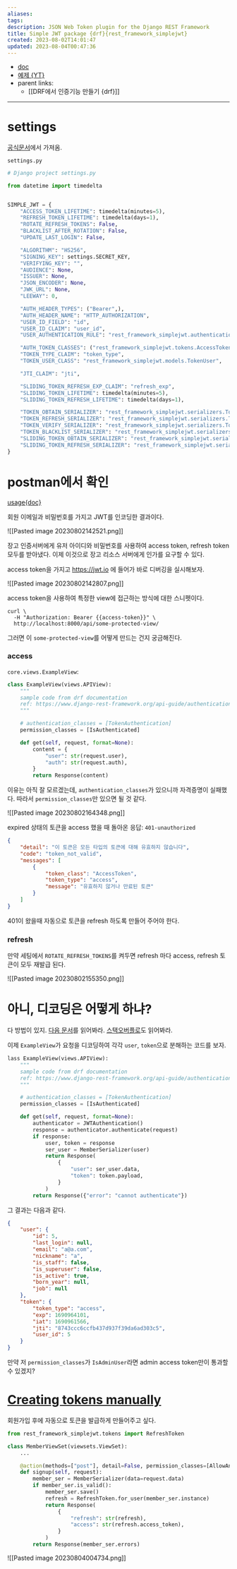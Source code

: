 ```yaml
---
aliases: 
tags: 
description: JSON Web Token plugin for the Django REST Framework
title: Simple JWT package {drf}{rest_framework_simplejwt}
created: 2023-08-02T14:01:47
updated: 2023-08-04T00:47:36
---
```

- [doc](https://django-rest-framework-simplejwt.readthedocs.io/en/latest/getting_started.html)
- [예제 {YT}](https://youtu.be/AfYfvjP1hK8?t=1228)
- parent links:
	- [[DRF에서 인증기능 만들기 {drf}]]
___

# settings

[공식문서](https://django-rest-framework-simplejwt.readthedocs.io/en/latest/settings.html)에서 가져옴.

`settings.py`

```python
# Django project settings.py

from datetime import timedelta


SIMPLE_JWT = {
    "ACCESS_TOKEN_LIFETIME": timedelta(minutes=5),
    "REFRESH_TOKEN_LIFETIME": timedelta(days=1),
    "ROTATE_REFRESH_TOKENS": False,
    "BLACKLIST_AFTER_ROTATION": False,
    "UPDATE_LAST_LOGIN": False,

    "ALGORITHM": "HS256",
    "SIGNING_KEY": settings.SECRET_KEY,
    "VERIFYING_KEY": "",
    "AUDIENCE": None,
    "ISSUER": None,
    "JSON_ENCODER": None,
    "JWK_URL": None,
    "LEEWAY": 0,

    "AUTH_HEADER_TYPES": ("Bearer",),
    "AUTH_HEADER_NAME": "HTTP_AUTHORIZATION",
    "USER_ID_FIELD": "id",
    "USER_ID_CLAIM": "user_id",
    "USER_AUTHENTICATION_RULE": "rest_framework_simplejwt.authentication.default_user_authentication_rule",

    "AUTH_TOKEN_CLASSES": ("rest_framework_simplejwt.tokens.AccessToken",),
    "TOKEN_TYPE_CLAIM": "token_type",
    "TOKEN_USER_CLASS": "rest_framework_simplejwt.models.TokenUser",

    "JTI_CLAIM": "jti",

    "SLIDING_TOKEN_REFRESH_EXP_CLAIM": "refresh_exp",
    "SLIDING_TOKEN_LIFETIME": timedelta(minutes=5),
    "SLIDING_TOKEN_REFRESH_LIFETIME": timedelta(days=1),

    "TOKEN_OBTAIN_SERIALIZER": "rest_framework_simplejwt.serializers.TokenObtainPairSerializer",
    "TOKEN_REFRESH_SERIALIZER": "rest_framework_simplejwt.serializers.TokenRefreshSerializer",
    "TOKEN_VERIFY_SERIALIZER": "rest_framework_simplejwt.serializers.TokenVerifySerializer",
    "TOKEN_BLACKLIST_SERIALIZER": "rest_framework_simplejwt.serializers.TokenBlacklistSerializer",
    "SLIDING_TOKEN_OBTAIN_SERIALIZER": "rest_framework_simplejwt.serializers.TokenObtainSlidingSerializer",
    "SLIDING_TOKEN_REFRESH_SERIALIZER": "rest_framework_simplejwt.serializers.TokenRefreshSlidingSerializer",
}
```

# postman에서 확인

[usage{doc}](https://django-rest-framework-simplejwt.readthedocs.io/en/latest/getting_started.html#usage)  

회원 이메일과 비밀번호를 가지고 JWT를 인코딩한 결과이다. 

![[Pasted image 20230802142521.png]]  

장고 인증서버에게 유저 아이디와 비밀번호를 사용하여 access token, refresh token 모두를 받아냈다. 이제 이것으로 장고 리소스 서버에게 인가를 요구할 수 있다.

access token을 가지고 <https://jwt.io> 에 들어가 바로 디버깅을 실시해보자.  

![[Pasted image 20230802142807.png]]

access token을 사용하여 특정한 view에 접근하는 방식에 대한 스니펫이다.

```shell
curl \
  -H "Authorization: Bearer {{access-token}}" \
  http://localhost:8000/api/some-protected-view/
```

그러면 이 `some-protected-view`를 어떻게 만드는 건지 궁금해진다.

### access

`core.views.ExampleView`:

```python
class ExampleView(views.APIView):
    """
    sample code from drf documentation
    ref: https://www.django-rest-framework.org/api-guide/authentication/#setting-the-authentication-scheme
    """

    # authentication_classes = [TokenAuthentication]
    permission_classes = [IsAuthenticated]

    def get(self, request, format=None):
        content = {
            "user": str(request.user),
            "auth": str(request.auth),
        }
        return Response(content)
```

이유는 아직 잘 모르겠는데, `authentication_classes`가 있으니까 자격증명이 실패했다. 따라서 `permission_classes`만 있으면 될 것 같다.

![[Pasted image 20230802164348.png]]

expired 상태의 토큰을 access 했을 때 돌아온 응답: `401-unauthorized`

```json
{
    "detail": "이 토큰은 모든 타입의 토큰에 대해 유효하지 않습니다",
    "code": "token_not_valid",
    "messages": [
        {
            "token_class": "AccessToken",
            "token_type": "access",
            "message": "유효하지 않거나 만료된 토큰"
        }
    ]
}
```

401이 왔을때 자동으로 토큰을 refresh 하도록 만들어 주어야 한다.

### refresh

만약 세팅에서 `ROTATE_REFRESH_TOKENS`를 켜두면 refresh 마다 access, refresh 토큰이 모두 재발급 된다.

![[Pasted image 20230802155350.png]]

# 아니, 디코딩은 어떻게 하냐?

다 방법이 있지. [다음 문서](https://django-rest-framework-simplejwt.readthedocs.io/en/latest/rest_framework_simplejwt.html#rest_framework_simplejwt.authentication.JWTAuthentication.authenticate)를 읽어봐라. [스택오버플로](https://stackoverflow.com/a/68342977/21369350)도 읽어봐라. 

이제 `ExampleView`가 요청을 디코딩하여 각각 `user`, `token`으로 분해하는 코드를 보자.

```python
lass ExampleView(views.APIView):
    """
    sample code from drf documentation
    ref: https://www.django-rest-framework.org/api-guide/authentication/#setting-the-authentication-scheme
    """

    # authentication_classes = [TokenAuthentication]
    permission_classes = [IsAuthenticated]

    def get(self, request, format=None):
        authenticator = JWTAuthentication()
        response = authenticator.authenticate(request)
        if response:
            user, token = response
            ser_user = MemberSerializer(user)
            return Response(
                {
                    "user": ser_user.data,
                    "token": token.payload,
                }
            )
        return Response({"error": "cannot authenticate"})
```

그 결과는 다음과 같다.

```json
{
    "user": {
        "id": 5,
        "last_login": null,
        "email": "a@a.com",
        "nickname": "a",
        "is_staff": false,
        "is_superuser": false,
        "is_active": true,
        "born_year": null,
        "job": null
    },
    "token": {
        "token_type": "access",
        "exp": 1690964101,
        "iat": 1690961566,
        "jti": "8743ccc6ccfb437d937f39da6ad303c5",
        "user_id": 5
    }
}
```

만약 저 `permission_classes`가 `IsAdminUser`라면 admin access token만이 통과할 수 있겠지?

# [Creating tokens manually](https://django-rest-framework-simplejwt.readthedocs.io/en/latest/creating_tokens_manually.html)

회원가입 후에 자동으로 토큰을 발급하게 만들어주고 싶다.

```python
from rest_framework_simplejwt.tokens import RefreshToken

class MemberViewSet(viewsets.ViewSet):
	...

    @action(methods=["post"], detail=False, permission_classes=[AllowAny])
    def signup(self, request):
        member_ser = MemberSerializer(data=request.data)
        if member_ser.is_valid():
            member_ser.save()
            refresh = RefreshToken.for_user(member_ser.instance)
            return Response(
                {
                    "refresh": str(refresh),
                    "access": str(refresh.access_token),
                }
            )
        return Response(member_ser.errors)
```

![[Pasted image 20230804004734.png]]
